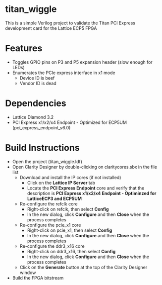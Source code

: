 # titan_wiggle

This is a simple Verilog project to validate the Titan PCI Express development card for the Lattice ECP5 FPGA

# Features
* Toggles GPIO pins on P3 and P5 expansion header (slow enough for LEDs)
* Enumerates the PCIe express interface in x1 mode
  * Device ID is beef
  * Vendor ID is dead

# Dependencies
* Lattice Diamond 3.2
* PCI Express x1/x2/x4 Endpoint - Optimized for ECP5UM (pci_express_endpoint_v6.0)

# Build Instructions
* Open the project (titan_wiggle.ldf)
* Open Clarity Designer by double-clicking on claritycores.sbx in the file list
  * Download and install the IP cores (if not installed)
    * Click on the **Lattice IP Server** tab
    * Locate the **PCI Express Endpoint** core and verify that the description is **PCI Express x1/x2/x4 Endpoint - Optiminzed for LatticeECP3 and ECP5UM**
  * Re-configure the refclk core
    * Right-click on refclk, then select **Config**
    * In the new dialog, click **Configure** and then **Close** when the process completes
  * Re-configure the pcie_x1 core
    * Right-click on pcie_x1, then select **Config**
    * In the new dialog, click **Configure** and then **Close** when the process completes
  * Re-configure the ddr3_x16 core
    * Right-click on ddr3_x16, then select **Config**
    * In the new dialog, click **Configure** and then **Close** when the process completes
  * Click on the **Generate** button at the top of the Clarity Designer window
* Build the FPGA bitstream
